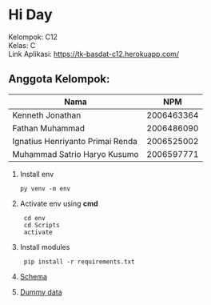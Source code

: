 # Hi Day

Kelompok: C12\
Kelas: C\
Link Aplikasi: https://tk-basdat-c12.herokuapp.com/
## Anggota Kelompok:
| Nama | NPM |
| ------ | ------ |
| Kenneth Jonathan | 2006463364 |
| Fathan Muhammad | 2006486090 |
| Ignatius Henriyanto Primai Renda | 2006525002 |
| Muhammad Satrio Haryo Kusumo | 2006597771 |

 1. Install env
 
	    py venv -m env
    
2. Activate env using **cmd**

		cd env
		cd Scripts
		activate

3. Install modules

		pip install -r requirements.txt

4. [Schema](tk3_schema.sql)

5. [Dummy data](https://docs.google.com/spreadsheets/d/1mFp4ZhbJclBesFOSbCHXbzdO-uAfC6U5/edit?usp=sharing&ouid=102987277344060130746&rtpof=true&sd=true)
